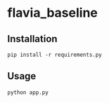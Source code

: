 # flavia_baseline

## Installation

    pip install -r requirements.py
   
## Usage
 
    python app.py
